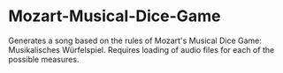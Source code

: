 # Mozart-Musical-Dice-Game
Generates a song based on the rules of Mozart's Musical Dice Game: Musikalisches Würfelspiel. Requires loading of audio files for each of the possible measures.
